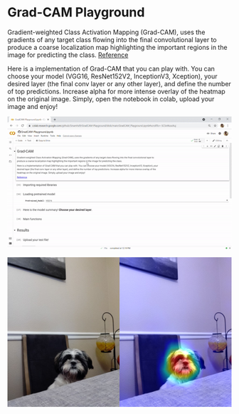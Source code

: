 # Grad-CAM Playground


Gradient-weighted Class Activation Mapping (Grad-CAM), uses the gradients of any target class flowing into the final convolutional
layer to produce a coarse localization map highlighting the
important regions in the image for predicting the class. [Reference](https://arxiv.org/pdf/1610.02391.pdf)

Here is a implementation of Grad-CAM that you can play with. You can choose your model (VGG16, ResNet152V2, InceptionV3, Xception), your desired layer (the final conv layer or any other layer), and define the number of top predictions. Increase alpha for more intense overlay of the heatmap on the original image.
Simply, open the notebook in colab, upload your image and enjoy!


![Demo](demo-gradcam-playground.gif)

![output](output.png)
